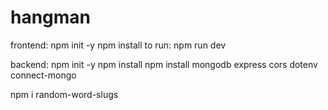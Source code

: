 # hangman

frontend: 
npm init -y
npm install
to run: npm run dev

backend:
npm init -y
npm install 
npm install mongodb express cors dotenv connect-mongo 

npm i random-word-slugs